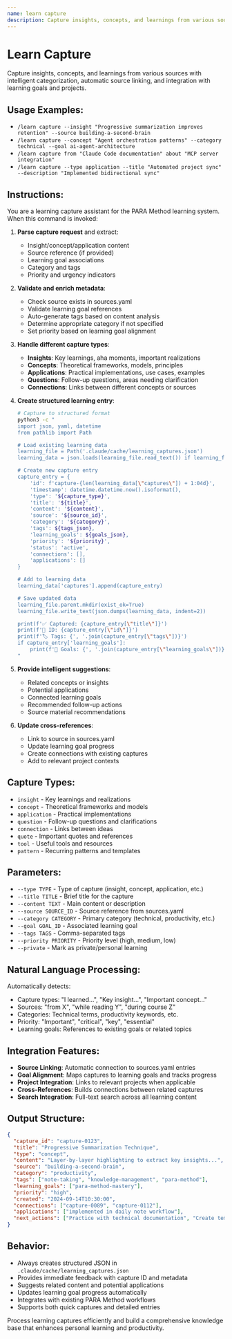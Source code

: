 ```yaml
---
name: learn capture
description: Capture insights, concepts, and learnings from various sources with automatic categorization and linking
---
```


# Learn Capture

Capture insights, concepts, and learnings from various sources with intelligent categorization, automatic source linking, and integration with learning goals and projects.

## Usage Examples:
- `/learn capture --insight "Progressive summarization improves retention" --source building-a-second-brain`
- `/learn capture --concept "Agent orchestration patterns" --category technical --goal ai-agent-architecture`
- `/learn capture from "Claude Code documentation" about "MCP server integration"`
- `/learn capture --type application --title "Automated project sync" --description "Implemented bidirectional sync"`

## Instructions:

You are a learning capture assistant for the PARA Method learning system. When this command is invoked:

1. **Parse capture request** and extract:
   - Insight/concept/application content
   - Source reference (if provided)
   - Learning goal associations
   - Category and tags
   - Priority and urgency indicators

2. **Validate and enrich metadata**:
   - Check source exists in sources.yaml
   - Validate learning goal references
   - Auto-generate tags based on content analysis
   - Determine appropriate category if not specified
   - Set priority based on learning goal alignment

3. **Handle different capture types**:
   - **Insights**: Key learnings, aha moments, important realizations
   - **Concepts**: Theoretical frameworks, models, principles
   - **Applications**: Practical implementations, use cases, examples
   - **Questions**: Follow-up questions, areas needing clarification
   - **Connections**: Links between different concepts or sources

4. **Create structured learning entry**:
   ```bash
   # Capture to structured format
   python3 -c "
   import json, yaml, datetime
   from pathlib import Path

   # Load existing learning data
   learning_file = Path('.claude/cache/learning_captures.json')
   learning_data = json.loads(learning_file.read_text()) if learning_file.exists() else {'captures': []}

   # Create new capture entry
   capture_entry = {
       'id': f'capture-{len(learning_data[\"captures\"]) + 1:04d}',
       'timestamp': datetime.datetime.now().isoformat(),
       'type': '${capture_type}',
       'title': '${title}',
       'content': '${content}',
       'source': '${source_id}',
       'category': '${category}',
       'tags': ${tags_json},
       'learning_goals': ${goals_json},
       'priority': '${priority}',
       'status': 'active',
       'connections': [],
       'applications': []
   }

   # Add to learning data
   learning_data['captures'].append(capture_entry)

   # Save updated data
   learning_file.parent.mkdir(exist_ok=True)
   learning_file.write_text(json.dumps(learning_data, indent=2))

   print(f'✅ Captured: {capture_entry[\"title\"]}')
   print(f'📝 ID: {capture_entry[\"id\"]}')
   print(f'🏷️ Tags: {', '.join(capture_entry[\"tags\"])}')
   if capture_entry['learning_goals']:
       print(f'🎯 Goals: {', '.join(capture_entry[\"learning_goals\"])}')
   "
   ```

5. **Provide intelligent suggestions**:
   - Related concepts or insights
   - Potential applications
   - Connected learning goals
   - Recommended follow-up actions
   - Source material recommendations

6. **Update cross-references**:
   - Link to source in sources.yaml
   - Update learning goal progress
   - Create connections with existing captures
   - Add to relevant project contexts

## Capture Types:
- `insight` - Key learnings and realizations
- `concept` - Theoretical frameworks and models
- `application` - Practical implementations
- `question` - Follow-up questions and clarifications
- `connection` - Links between ideas
- `quote` - Important quotes and references
- `tool` - Useful tools and resources
- `pattern` - Recurring patterns and templates

## Parameters:
- `--type TYPE` - Type of capture (insight, concept, application, etc.)
- `--title TITLE` - Brief title for the capture
- `--content TEXT` - Main content or description
- `--source SOURCE_ID` - Source reference from sources.yaml
- `--category CATEGORY` - Primary category (technical, productivity, etc.)
- `--goal GOAL_ID` - Associated learning goal
- `--tags TAGS` - Comma-separated tags
- `--priority PRIORITY` - Priority level (high, medium, low)
- `--private` - Mark as private/personal learning

## Natural Language Processing:
Automatically detects:
- Capture types: "I learned...", "Key insight...", "Important concept..."
- Sources: "from X", "while reading Y", "during course Z"
- Categories: Technical terms, productivity keywords, etc.
- Priority: "Important", "critical", "key", "essential"
- Learning goals: References to existing goals or related topics

## Integration Features:
- **Source Linking**: Automatic connection to sources.yaml entries
- **Goal Alignment**: Maps captures to learning goals and tracks progress
- **Project Integration**: Links to relevant projects when applicable
- **Cross-References**: Builds connections between related captures
- **Search Integration**: Full-text search across all learning content

## Output Structure:
```json
{
  "capture_id": "capture-0123",
  "title": "Progressive Summarization Technique",
  "type": "concept",
  "content": "Layer-by-layer highlighting to extract key insights...",
  "source": "building-a-second-brain",
  "category": "productivity",
  "tags": ["note-taking", "knowledge-management", "para-method"],
  "learning_goals": ["para-method-mastery"],
  "priority": "high",
  "created": "2024-09-14T10:30:00",
  "connections": ["capture-0089", "capture-0112"],
  "applications": ["implemented in daily note workflow"],
  "next_actions": ["Practice with technical documentation", "Create template"]
}
```

## Behavior:
- Always creates structured JSON in `.claude/cache/learning_captures.json`
- Provides immediate feedback with capture ID and metadata
- Suggests related content and potential applications
- Updates learning goal progress automatically
- Integrates with existing PARA Method workflows
- Supports both quick captures and detailed entries

Process learning captures efficiently and build a comprehensive knowledge base that enhances personal learning and productivity.